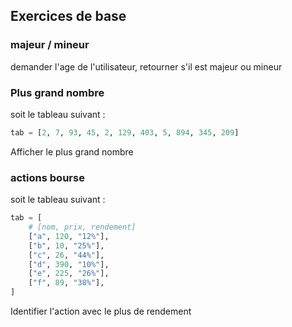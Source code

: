 ## Exercices de base

### majeur / mineur
demander l'age de l'utilisateur, retourner s'il est majeur ou mineur

### Plus grand nombre
soit le tableau suivant : 

```python
tab = [2, 7, 93, 45, 2, 129, 403, 5, 894, 345, 209]
```

Afficher le plus grand nombre


### actions bourse
soit le tableau suivant : 

```python
tab = [
    # [nom, prix, rendement]
    ["a", 120, "12%"],
    ["b", 10, "25%"],
    ["c", 26, "44%"],
    ["d", 390, "10%"],
    ["e", 225, "26%"],
    ["f", 89, "38%"],
]
```

Identifier l'action avec le plus de rendement